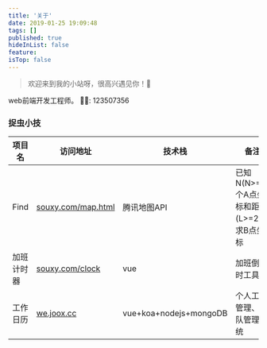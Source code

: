```yaml
---
title: '关于'
date: 2019-01-25 19:09:48
tags: []
published: true
hideInList: false
feature: 
isTop: false
---
```

> 欢迎来到我的小站呀，很高兴遇见你！🤝

web前端开发工程师。 
🐧🐧: 123507356

### 捉虫小技
| 项目名 | 访问地址   | 技术栈 | 备注 |
| ----- | --------- | ------ | ------- |
| Find | <a href="http://souxy.com/map.html" target="_blank">souxy.com/map.html</a> | 腾讯地图API |已知N(N>=2)个A点坐标和距离(L>=2)，求B点坐标|
| 加班计时器  | <a href="http://souxy.com/clock" target="_blank">souxy.com/clock</a>     | vue |加班倒计时工具|
| 工作日历 | <a href="https://we.joox.cc" target="_blank">we.joox.cc</a>     | vue+koa+nodejs+mongoDB |个人工作管理、团队管理系统|
<!-- 
### 专业能力

UI开发能力：html5、css3、less、sass、bootstrap、svg、canvas；

前端构建技术：gulp、swig、webpack、svn、git

框架（库）技术：vue、react、jquery、TypeScript、es567、组件化

服务端技术：Nodejs、Java、SQL、<del>Python、MongoDB、MYSQL</del>

多终端开发：PC、移动端、微信小程序、webapp、Hybird app、响应式设计、无障碍设计、SEO优化

较好的美术设计感、UI重构、动画创意设计与开发实现能力（css3、svg、apng、canvas、webgl）；

较好的金融系统业务理解能力及后端管理系统开发能力；

较好的用户体验设计与开发能力；


### 工作经历

湖北百度 => 企业OA系统及网站系统开发

深圳思迪 => 金融账户及业务系统开发

深圳腾讯 => 互娱游戏平台 & 用户研究系统 & AI工程化建设

深圳平安 => 平安小微商户平台渠道系统开发，以及和一群可爱的人为人民写代码

### 我的爱好
乒乓球、羽毛球、以及众多的小球类运动，游泳爬山可还行，种花草，撸猫撩狗，打王者吃鸡。
 -->

